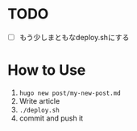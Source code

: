 # TODO
- [ ] もう少しまともなdeploy.shにする

# How to Use
1. ```hugo new post/my-new-post.md```
2. Write article
3. ```./deploy.sh```
4. commit and push it
